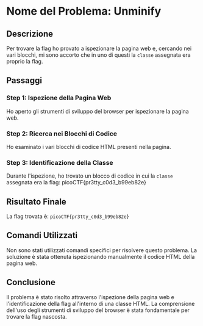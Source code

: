 # Nome del Problema: Unminify

## Descrizione

Per trovare la flag ho provato a ispezionare la pagina web e, cercando nei vari blocchi, mi sono accorto che in uno di questi la `classe` assegnata era proprio la flag.

## Passaggi

### Step 1: Ispezione della Pagina Web

Ho aperto gli strumenti di sviluppo del browser per ispezionare la pagina web.

### Step 2: Ricerca nei Blocchi di Codice

Ho esaminato i vari blocchi di codice HTML presenti nella pagina.

### Step 3: Identificazione della Classe

Durante l'ispezione, ho trovato un blocco di codice in cui la `classe` assegnata era la flag: picoCTF{pr3tty_c0d3_b99eb82e}

## Risultato Finale

La flag trovata è: `picoCTF{pr3tty_c0d3_b99eb82e}`

## Comandi Utilizzati

Non sono stati utilizzati comandi specifici per risolvere questo problema. La soluzione è stata ottenuta ispezionando manualmente il codice HTML della pagina web.

## Conclusione

Il problema è stato risolto attraverso l'ispezione della pagina web e l'identificazione della flag all'interno di una classe HTML. La comprensione dell'uso degli strumenti di sviluppo del browser è stata fondamentale per trovare la flag nascosta.

